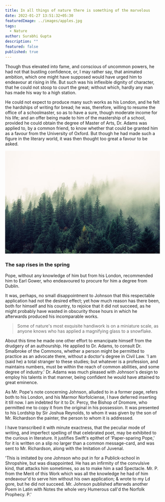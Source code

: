 ```yaml
---
title: In all things of nature there is something of the marvelous
date: 2022-01-27 13:51:32+05:30
featuredImage: ../images/apples.jpg
tags:
  - Nature
author: Surabhi Gupta
description: ""
featured: false
published: true
---
```


Though thus elevated into fame, and conscious of uncommon powers, he had not that bustling confidence, or, I may rather say, that animated ambition, which one might have supposed would have urged him to endeavour at rising in life. But such was his inflexible dignity of character, that he could not stoop to court the great; without which, hardly any man has made his way to a high station.

He could not expect to produce many such works as his London, and he felt the hardships of writing for bread; he was, therefore, willing to resume the office of a schoolmaster, so as to have a sure, though moderate income for his life; and an offer being made to him of the mastership of a school, provided he could obtain the degree of Master of Arts, Dr. Adams was applied to, by a common friend, to know whether that could be granted him as a favour from the University of Oxford. But though he had made such a figure in the literary world, it was then thought too great a favour to be asked.

![](../images/pine-forest.jpg)

### The sap rises in the spring

Pope, without any knowledge of him but from his London, recommended him to Earl Gower, who endeavoured to procure for him a degree from Dublin.

It was, perhaps, no small disappointment to Johnson that this respectable application had not the desired effect; yet how much reason has there been, both for himself and his country, to rejoice that it did not succeed, as he might probably have wasted in obscurity those hours in which he afterwards produced his incomparable works.

> Some of nature's most exquisite handiwork is on a miniature scale, as anyone knows who has applied a magnifying glass to a snowflake.

About this time he made one other effort to emancipate himself from the drudgery of an authourship. He applied to Dr. Adams, to consult Dr. Smalbroke of the Commons, whether a person might be permitted to practice as an advocate there, without a doctor's degree in Civil Law. 'I am (said he) a total stranger to these studies; but whatever is a profession, and maintains numbers, must be within the reach of common abilities, and some degree of industry.' Dr. Adams was much pleased with Johnson's design to employ his talents in that manner, being confident he would have attained to great eminence.

As Mr. Pope's note concerning Johnson, alluded to in a former page, refers both to his London, and his Marmor Norfolciense, I have deferred inserting it till now. I am indebted for it to Dr. Percy, the Bishop of Dromore, who permitted me to copy it from the original in his possession. It was presented to his Lordship by Sir Joshua Reynolds, to whom it was given by the son of Mr. Richardson the painter, the person to whom it is addressed.

I have transcribed it with minute exactness, that the peculiar mode of writing, and imperfect spelling of that celebrated poet, may be exhibited to the curious in literature. It justifies Swift's epithet of 'Paper-sparing Pope,' for it is written on a slip no larger than a common message-card, and was sent to Mr. Richardson, along with the Imitation of Juvenal.

'This is imitated by one Johnson who put in for a Publick-school in Shropshire, but was disappointed. He has an infirmity of the convulsive kind, that attacks him sometimes, so as to make him a sad Spectacle. Mr. P. from the Merit of this Work which was all the knowledge he had of him endeavour'd to serve him without his own application; & wrote to my Ld gore, but he did not succeed. Mr. Johnson published afterwds another Poem in Latin with Notes the whole very Humerous call'd the Norfolk Prophecy. P.'
